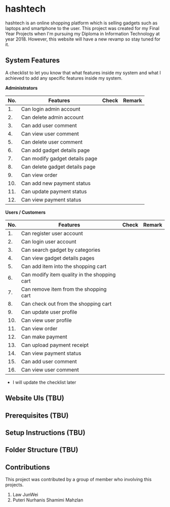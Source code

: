 # hashtech

hashtech is an online shopping platform which is selling gadgets such as laptops and smartphone to the user. This project was created for my Final Year Projects when I'm pursuing my Diploma in Information Technology at year 2018. However, this website will have a new revamp so stay tuned for it.

## System Features

A checklist to let you know that what features inside my system and what I achieved to add any specific features inside my system.

<b>Administrators</b>

| No. | Features | Check | Remark |
|-----|-------|--------|--------|
| 1. | Can login admin account |  | |
| 2. | Can delete admin account |  | |
| 3. | Can add user comment |  | |
| 4. | Can view user comment |  | |
| 5. | Can delete user comment |  | |
| 6. | Can add gadget details page |  | |
| 7. | Can modify gadget details page |  | |
| 8. | Can delete gadget details page |  | |
| 9. | Can view order |  | |
| 10. | Can add new payment status |  | |
| 11. | Can update payment status |  | |
| 12. | Can view payment status |  | |

<b>Users / Customers</b>

| No. | Features | Check | Remark |
|-----|-------|--------|--------|
| 1. | Can register user account |  | |
| 2. | Can login user account |  | |
| 3. | Can search gadget by categories |  | |
| 4. | Can view gadget details pages |  | |
| 5. | Can add item into the shopping cart |  | |
| 6. | Can modify item quality in the shopping cart |  | |
| 7. | Can remove item from the shopping cart |  | |
| 8. | Can check out from the shopping cart |  | |
| 9. | Can update user profile |  | |
| 10. | Can view user profile |  | |
| 11. | Can view order |  | |
| 12. | Can make payment |  | |
| 13. | Can upload payment receipt |  | |
| 14. | Can view payment status |  | |
| 15. | Can add user comment |  | |
| 16. | Can view user comment |  | |

* I will update the checklist later

## Website UIs (TBU)

## Prerequisites (TBU)

## Setup Instructions (TBU)

## Folder Structure (TBU)

## Contributions

This project was contributed by a group of member who involving this projects.
1. Law JunWei
2. Puteri Nurhanis Shamimi Mahzlan
